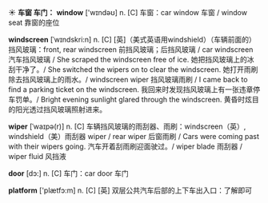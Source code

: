 ☀ <span class="category">**车窗 车门：**</span>
<span class="vocabulary">**window**</span> ['wɪndəʊ] 
<span class="definition">n. [C] 车窗：</span>car window 车窗 / window seat 靠窗的座位
           
<span class="vocabulary">**windscreen**</span> [ˈwɪndskri:n]
<span class="definition">n. [C] [英]（美式英语用windshield）（车辆前面的）挡风玻璃：</span>front, rear windscreen 前挡风玻璃；后挡风玻璃 / car windscreen 汽车挡风玻璃 / She scraped the windscreen free of ice. 她把挡风玻璃上的冰刮干净了。/ She switched the wipers on to clear the windscreen. 她打开雨刷除去挡风玻璃上的雨水。/ windscreen wiper 挡风玻璃雨刷 / I came back to find a parking ticket on the windscreen. 我回来时发现挡风玻璃上有一张违章停车罚单。/ Bright evening sunlight glared through the windscreen. 黄昏时炫目的阳光透过挡风玻璃照射进来。
           
<span class="vocabulary">**wiper**</span> [ˈwaɪpə(r)]
<span class="definition">n. [C] 车辆挡风玻璃的雨刮器、雨刷：</span>windscreen（英）, windshield（美）雨刮器 wiper / rear wiper 后窗雨刷 / Cars were coming past with their wipers going. 汽车开着刮雨刷迎面驶过。/ wiper blade 雨刮器 / wiper fluid 风挡液

<span class="vocabulary">**door**</span> [dɔ:] 
<span class="definition">n. [C] 车门：</span>car door 车门

<span class="vocabulary">**platform**</span> ['plætfɔ:m] 
<span class="definition">n. [C] [英] 双层公共汽车后部的上下车出入口：</span>了解即可
